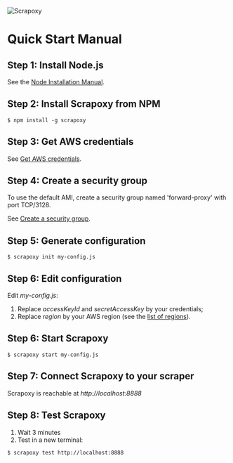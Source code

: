 ![Scrapoxy](https://raw.githubusercontent.com/fabienvauchelles/scrapoxy/master/docs/logo.png)


# Quick Start Manual

## Step 1: Install Node.js

See the [Node Installation Manual](https://github.com/nodejs/node-v0.x-archive/wiki/installing-Node.js-via-package-manager).


## Step 2: Install Scrapoxy from NPM

```
$ npm install -g scrapoxy
```


## Step 3: Get AWS credentials

See [Get AWS credentials](../tutorials/aws/get_credentials/README.md).


## Step 4: Create a security group

To use the default AMI, create a security group named 'forward-proxy' with port TCP/3128. 

See [Create a security group](../tutorials/aws/create_security_group/README.md).


## Step 5: Generate configuration

```
$ scrapoxy init my-config.js
```


## Step 6: Edit configuration 

Edit *my-config.js*:

1. Replace *accessKeyId* and *secretAccessKey* by your credentials;
2. Replace *region* by your AWS region (see the [list of regions](http://docs.aws.amazon.com/general/latest/gr/rande.html)).


## Step 6: Start Scrapoxy

```
$ scrapoxy start my-config.js
```


## Step 7: Connect Scrapoxy to your scraper

Scrapoxy is reachable at *http://localhost:8888*


## Step 8: Test Scrapoxy

1. Wait 3 minutes
2. Test in a new terminal:

```
$ scrapoxy test http://localhost:8888
```
